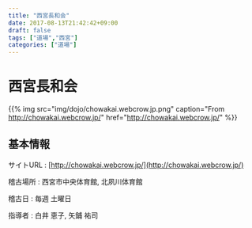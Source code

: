 ```yaml
---
title: "西宮長和会"
date: 2017-08-13T21:42:42+09:00
draft: false
tags: ["道場","西宮"]
categories: ["道場"]
---
```

# 西宮長和会

{{% img src="img/dojo/chowakai.webcrow.jp.png" caption="From http://chowakai.webcrow.jp/" href="http://chowakai.webcrow.jp/" %}}

## 基本情報

サイトURL
: [http://chowakai.webcrow.jp/](http://chowakai.webcrow.jp/)

稽古場所
: 西宮市中央体育館, 北夙川体育館

稽古日
: 毎週 土曜日

指導者
: 白井 恵子, 矢鋪 祐司
